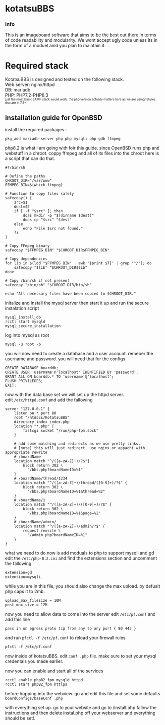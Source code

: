 # kotatsuBBS
### info
This is an imageboard software that aims to be the best out there in terms of code readability and modularity.
We wont accept ugly code unless its in the form of a moduel amd you plan to maintain it.

# Required stack
KotatsuBBS is designed and tested on the following stack.<br>
Web server: nginx/httpd<br>
DB: mariadb<br>
PHP: PHP7.2-PHP8.3<br>
<sub><sub>just the most basic LAMP stack would work. the php version actually matters here as we are using fetures that are in 7.2+</sub></sub>


## installation guide for OpenBSD

install the required packages : 
```
pkg_add mariadb-server php php-mysqli php-gdb ffmpeg
```
php8.2 is what i am going with foir this guide.
since OpenBSD runs php and webstuff in a chroot. coppy ffmpeg and all of its files into the chroot
here is a script that can do that.
```
#!/bin/sh

# Define the paths
CHROOT_DIR="/var/www"
FFMPEG_BIN=$(which ffmpeg)

# Function to copy files safely
safecopy() {
    src=$1
    dest=$2
    if [ -f "$src" ]; then
        doas mkdir -p "$(dirname $dest)"
        doas cp "$src" "$dest"
    else
        echo "File $src not found."
    fi
}

# Copy FFmpeg binary
safecopy "$FFMPEG_BIN" "$CHROOT_DIR$FFMPEG_BIN"

# Copy dependencies
for lib in $(ldd "$FFMPEG_BIN" | awk '{print $7}' | grep '^/'); do
    safecopy "$lib" "$CHROOT_DIR$lib"
done

# Copy /bin/sh if not present
safecopy "/bin/sh" "$CHROOT_DIR/bin/sh"

echo "All necessary files have been copied to $CHROOT_DIR."

```

initalize and install  the mysql server 
then start it up and run the secure instalation script
```
mysql_install_db 
rcctl start mysqld
mysql_secure_installation
```


log into mysql as root 
```
mysql -u root -p
```
you will now need to create a database and a user account.
remeber the username and password. you will need that for the configs
```mysql
CREATE DATABASE boarddb;
CREATE USER 'username'@'localhost' IDENTIFIED BY 'password';
GRANT ALL ON boarddb.* TO 'username'@'localhost';
FLUSH PRIVILEGES;
EXIT;
```

now with the data base set we will set up the httpd server.<br>
edit ``/etc/httpd.conf`` and add the fallowing
```
server "127.0.0.1" {
	listen on * port 80
	root "/htdocs/KotatsuBBS"
	directory index index.php
	location "*.php" {
		fastcgi socket "/run/php-fpm.sock"
	}

    # add some matching and redirects as we use pretty links.
    # [note] this will just redirect. use nginx or appachi with appropriate rewrite
    # /boardName
	location match "^/([a-zA-Z]+)/?$"{
		block return 302 \
		  "/bbs.php?boardNameID=%1"
	}
    # /boardName/thread/1234
	location match "^/([a-zA-Z]+)/thread/([0-9]+)/?$" {
		block return 302 \
		  "/bbs.php?boardNameID=%1&thread=%2"
	}
    # /boardName/1
	location match "^/([a-zA-Z]+)/([0-9]+)/?$" {
		block return 302 \
		  "/bbs.php?boardNameID=%1&page=%2"
	}
    # /boardName/admin/
    location match "^/([a-zA-Z]+)/admin/?$" {
		request rewrite \
		  "/admin.php?boardNameID=%1"
	}
}
```

what we need to do now is add moduals to php to support mysqli and gd<br>
edit the ``/etc/php-8.2.ini`` and find the extensions section and uncomment the fallowing<br>
```
extension=gd
extention=mysqli
```
while you are in this file, you should also change the max upload. by defualt php caps it to 2mb. 
```
upload_max_filesize = 10M
post_max_size = 12M
```
now you need to allow data to come into the server
edit ``/etc/pf.conf`` and add this line
```
pass in on egress proto tcp from any to any port { 80 443 }
```
and run ``pfctl -f /etc/pf.conf`` to reload your firewall rules
```
pfctl -f /etc/pf.conf
```

now inside of kotatsuBBS. edit ``conf .php`` file. make sure to set your mysql credentals you made earlier.

now you can enable and start all of the services<br>
```
rcctl enable php82_fpm mysqld httpd
rcctl start php82_fpm httlps
```
before hopping into the webview. go and edit this file and set some defaults ``boardConfigs/baseConf .php``

with everything set up. go to your website and go to /install.php
fallow the instructions and then delete instal.php off your webserver and everything should be set!.